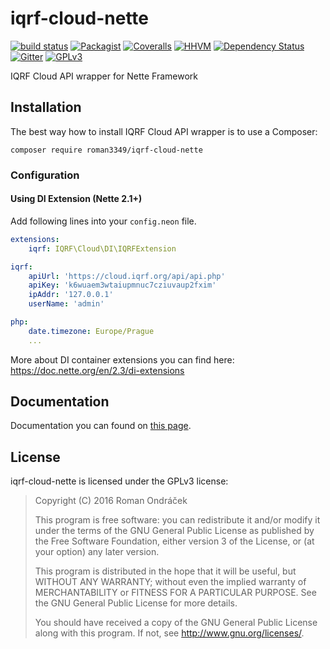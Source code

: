 # iqrf-cloud-nette

[![build status](https://gitlab.com/Roman3349/iqrf-cloud-nette/badges/master/build.svg)](https://gitlab.com/Roman3349/iqrf-cloud-nette/commits/master)
[![Packagist](https://img.shields.io/packagist/dt/roman3349/iqrf-cloud-nette.svg)](https://packagist.org/packages/roman3349/iqrf-cloud-nette)
[![Coveralls](https://img.shields.io/coveralls/Roman3349/iqrf-cloud-nette.svg-square)](https://coveralls.io/github/Roman3349/iqrf-cloud-nette?branch=master)
[![HHVM](https://img.shields.io/hhvm/roman3349/iqrf-cloud-nette.svg-square)](http://hhvm.h4cc.de/package/roman3349/iqrf-cloud-nette)
[![Dependency Status](https://www.versioneye.com/user/projects/571f4d41fcd19a0039f180d1/badge.svg)](https://www.versioneye.com/user/projects/571f4d41fcd19a0039f180d1)
[![Gitter](https://img.shields.io/gitter/room/Roman3349/iqrf-cloud-nette.svg-square)](https://gitter.im/Roman3349/iqrf-cloud-nette)
[![GPLv3](http://img.shields.io/badge/license-GPLv3-blue.svg-square)](LICENSE)

IQRF Cloud API wrapper for Nette Framework

## Installation

The best way how to install IQRF Cloud API wrapper is to use a Composer:

```
composer require roman3349/iqrf-cloud-nette
```

### Configuration

#### Using DI Extension (Nette 2.1+)

Add following lines into your `config.neon` file.

```yml
extensions:
	iqrf: IQRF\Cloud\DI\IQRFExtension

iqrf:
	apiUrl: 'https://cloud.iqrf.org/api/api.php'
	apiKey: 'k6wuaem3wtaiupmnuc7cziuvaup2fxim'
	ipAddr: '127.0.0.1'
	userName: 'admin'

php:
    date.timezone: Europe/Prague
    ...
```

More about DI container extensions you can find here: https://doc.nette.org/en/2.3/di-extensions

## Documentation
Documentation you can found on [this page](https://roman3349.gitlab.io/iqrf-cloud-nette/docs/).

## License
iqrf-cloud-nette is licensed under the GPLv3 license:

 > Copyright (C) 2016 Roman Ondráček
 >
 > This program is free software: you can redistribute it and/or modify
 > it under the terms of the GNU General Public License as published by
 > the Free Software Foundation, either version 3 of the License, or
 > (at your option) any later version.
 >
 > This program is distributed in the hope that it will be useful,
 > but WITHOUT ANY WARRANTY; without even the implied warranty of
 > MERCHANTABILITY or FITNESS FOR A PARTICULAR PURPOSE.  See the
 > GNU General Public License for more details.
 >
 > You should have received a copy of the GNU General Public License
 > along with this program.  If not, see <http://www.gnu.org/licenses/>.
